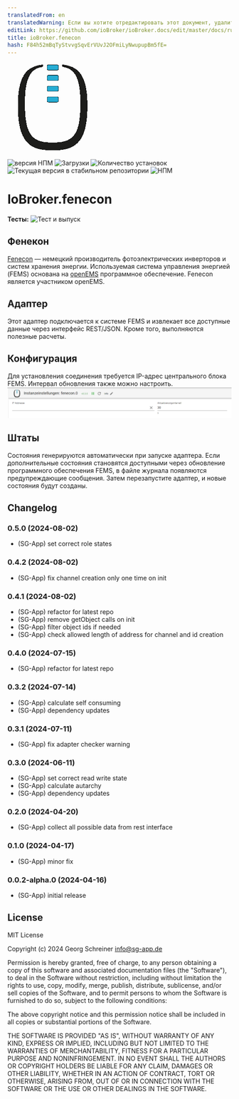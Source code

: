```yaml
---
translatedFrom: en
translatedWarning: Если вы хотите отредактировать этот документ, удалите поле «translationFrom», в противном случае этот документ будет снова автоматически переведен
editLink: https://github.com/ioBroker/ioBroker.docs/edit/master/docs/ru/adapterref/iobroker.fenecon/README.md
title: ioBroker.fenecon
hash: F84h52mBqTyStvvgSqvErVUvJ2OFmiLyNwupupBm5fE=
---
```

![Логотип](../../../en/adapterref/iobroker.fenecon/admin/fenecon.png)

![версия НПМ](https://img.shields.io/npm/v/iobroker.fenecon.svg)
![Загрузки](https://img.shields.io/npm/dm/iobroker.fenecon.svg)
![Количество установок](https://iobroker.live/badges/fenecon-installed.svg)
![Текущая версия в стабильном репозитории](https://iobroker.live/badges/fenecon-stable.svg)
![НПМ](https://nodei.co/npm/iobroker.fenecon.png?downloads=true)

# IoBroker.fenecon
**Тесты:** ![Тест и выпуск](https://github.com/sg-app/ioBroker.fenecon/workflows/Test%20and%20Release/badge.svg)

## Фенекон
[Fenecon](https://fenecon.de) — немецкий производитель фотоэлектрических инверторов и систем хранения энергии. Используемая система управления энергией (FEMS) основана на [openEMS](https://github.com/OpenEMS/openems) программное обеспечение.
Fenecon является участником openEMS.

## Адаптер
Этот адаптер подключается к системе FEMS и извлекает все доступные данные через интерфейс REST/JSON.
Кроме того, выполняются полезные расчеты.

## Конфигурация
Для установления соединения требуется IP-адрес центрального блока FEMS. Интервал обновления также можно настроить.
![конфигурация фенекона](../../../en/adapterref/iobroker.fenecon/img/configpage.png)

## Штаты
Состояния генерируются автоматически при запуске адаптера. Если дополнительные состояния становятся доступными через обновление программного обеспечения FEMS, в файле журнала появляются предупреждающие сообщения. Затем перезапустите адаптер, и новые состояния будут созданы.

## Changelog

<!--
	Placeholder for the next version (at the beginning of the line):
	### **WORK IN PROGRESS**
-->
### 0.5.0 (2024-08-02)

-   (SG-App) set correct role states

### 0.4.2 (2024-08-02)

-   (SG-App) fix channel creation only one time on init

### 0.4.1 (2024-08-02)

-   (SG-App) refactor for latest repo
-   (SG-App) remove getObject calls on init
-   (SG-App) filter object ids if needed
-   (SG-App) check allowed length of address for channel and id creation

### 0.4.0 (2024-07-15)

-   (SG-App) refactor for latest repo

### 0.3.2 (2024-07-14)

-   (SG-App) calculate self consuming
-   (SG-App) dependency updates

### 0.3.1 (2024-07-11)

-   (SG-App) fix adapter checker warning

### 0.3.0 (2024-06-11)

-   (SG-App) set correct read write state
-   (SG-App) calculate autarchy
-   (SG-App) dependency updates

### 0.2.0 (2024-04-20)

-   (SG-App) collect all possible data from rest interface

### 0.1.0 (2024-04-17)

-   (SG-App) minor fix

### 0.0.2-alpha.0 (2024-04-16)

-   (SG-App) initial release

## License

MIT License

Copyright (c) 2024 Georg Schreiner <info@sg-app.de>

Permission is hereby granted, free of charge, to any person obtaining a copy
of this software and associated documentation files (the "Software"), to deal
in the Software without restriction, including without limitation the rights
to use, copy, modify, merge, publish, distribute, sublicense, and/or sell
copies of the Software, and to permit persons to whom the Software is
furnished to do so, subject to the following conditions:

The above copyright notice and this permission notice shall be included in all
copies or substantial portions of the Software.

THE SOFTWARE IS PROVIDED "AS IS", WITHOUT WARRANTY OF ANY KIND, EXPRESS OR
IMPLIED, INCLUDING BUT NOT LIMITED TO THE WARRANTIES OF MERCHANTABILITY,
FITNESS FOR A PARTICULAR PURPOSE AND NONINFRINGEMENT. IN NO EVENT SHALL THE
AUTHORS OR COPYRIGHT HOLDERS BE LIABLE FOR ANY CLAIM, DAMAGES OR OTHER
LIABILITY, WHETHER IN AN ACTION OF CONTRACT, TORT OR OTHERWISE, ARISING FROM,
OUT OF OR IN CONNECTION WITH THE SOFTWARE OR THE USE OR OTHER DEALINGS IN THE
SOFTWARE.